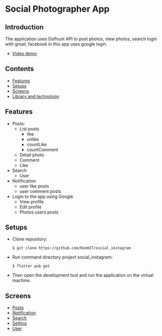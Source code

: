 # Social Photographer App


## Introduction
The application uses Dofhunt API to post photos, view photos, search login with gmail, facebook in this app uses google login. 
- [Video demo](https://www.youtube.com/)

## Contents
   - [Features](#features)
   - [Setups](#setups)
   - [Screens](#screens)
   - [Library and technology](#library-and-technology)
 
## **Features**
- Posts: 
    * List posts
      * like
      * unlike
      * countLike
      * countComment
    * Detail photo
    * Comment
    * Like 
- Search 
    * User
- Notification
    * user like posts
    * user comment posts
- Login to the app using Google
    * View profile 
    * Edit profile
    * Photos users posts


## **Setups**
- Clone repository:
  ```
  $ git clone https://github.com/HiemIT/social_instagram
- Run command directory project social_instagram: 
  ```
  $ flutter pub get
- Then open the development tool and run the application on the virtual machine.



## **Screens**
  - [Posts](#posts)
  - [Notification](#notification)
  - [Search](#search)
  - [Setting](#setting)
  - [User](#user)

 
